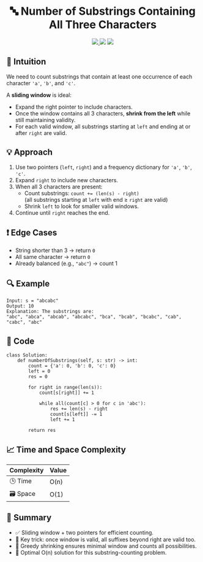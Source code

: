 <h1 align="center">🔤 Number of Substrings Containing All Three Characters</h1>

<p align="center">
  <a href="https://leetcode.com/problems/number-of-substrings-containing-all-three-characters/">
    <img src="https://img.shields.io/badge/LeetCode-Number%20of%20Substrings%20Containing%20All%20Three%20Characters-brightgreen?logo=leetcode&style=flat-square" />
  </a>
  <img src="https://img.shields.io/badge/Difficulty-Medium-orange?style=flat-square" />
  <img src="https://img.shields.io/badge/Category-Sliding%20Window%2C%20Two%20Pointers-blueviolet?style=flat-square" />
</p>

## 🧠 Intuition

We need to count substrings that contain at least one occurrence of each character `'a'`, `'b'`, and `'c'`.  

A **sliding window** is ideal:
- Expand the right pointer to include characters.
- Once the window contains all 3 characters, **shrink from the left** while still maintaining validity.
- For each valid window, all substrings starting at `left` and ending at or after `right` are valid.

## 💡 Approach

1. Use two pointers (`left`, `right`) and a frequency dictionary for `'a'`, `'b'`, `'c'`.
2. Expand `right` to include new characters.
3. When all 3 characters are present:
   - Count substrings: `count += (len(s) - right)`  
     (all substrings starting at `left` with end ≥ `right` are valid)
   - Shrink `left` to look for smaller valid windows.
4. Continue until `right` reaches the end.

## ❗ Edge Cases

- String shorter than 3 → return `0`
- All same character → return `0`
- Already balanced (e.g., `"abc"`) → count 1

## 🔍 Example

```
Input: s = "abcabc"
Output: 10
Explanation: The substrings are:
"abc", "abca", "abcab", "abcabc", "bca", "bcab", "bcabc", "cab", "cabc", "abc"
```

## 🧾 Code

```
class Solution:
    def numberOfSubstrings(self, s: str) -> int:
        count = {'a': 0, 'b': 0, 'c': 0}
        left = 0
        res = 0

        for right in range(len(s)):
            count[s[right]] += 1

            while all(count[c] > 0 for c in 'abc'):
                res += len(s) - right
                count[s[left]] -= 1
                left += 1

        return res
```

## 📈 Time and Space Complexity

| Complexity | Value |
|------------|--------|
| 🕒 Time     | O(n)   |
| 🗃️ Space    | O(1)   |

## 📌 Summary

- ✅ Sliding window + two pointers for efficient counting.
- 📐 Key trick: once window is valid, all suffixes beyond right are valid too.
- 🔄 Greedy shrinking ensures minimal window and counts all possibilities.
- 🚀 Optimal O(n) solution for this substring-counting problem.